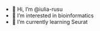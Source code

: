 - 👋 Hi, I’m @iulia-rusu
- 👀 I’m interested in bioinformatics
- 🌱 I’m currently learning Seurat 


<!---
iulia-rusu/iulia-rusu is a ✨ special ✨ repository because its `README.md` (this file) appears on your GitHub profile.
You can click the Preview link to take a look at your changes.
--->
